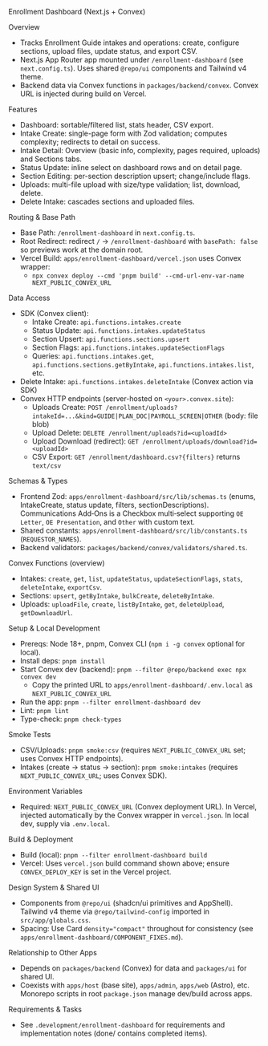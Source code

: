 Enrollment Dashboard (Next.js + Convex)

Overview
- Tracks Enrollment Guide intakes and operations: create, configure sections, upload files, update status, and export CSV.
- Next.js App Router app mounted under `/enrollment-dashboard` (see `next.config.ts`). Uses shared `@repo/ui` components and Tailwind v4 theme.
- Backend data via Convex functions in `packages/backend/convex`. Convex URL is injected during build on Vercel.

Features
- Dashboard: sortable/filtered list, stats header, CSV export.
- Intake Create: single-page form with Zod validation; computes complexity; redirects to detail on success.
- Intake Detail: Overview (basic info, complexity, pages required, uploads) and Sections tabs.
- Status Update: inline select on dashboard rows and on detail page.
- Section Editing: per-section description upsert; change/include flags.
- Uploads: multi-file upload with size/type validation; list, download, delete.
- Delete Intake: cascades sections and uploaded files.

Routing & Base Path
- Base Path: `/enrollment-dashboard` in `next.config.ts`.
- Root Redirect: redirect `/` → `/enrollment-dashboard` with `basePath: false` so previews work at the domain root.
- Vercel Build: `apps/enrollment-dashboard/vercel.json` uses Convex wrapper:
  - `npx convex deploy --cmd 'pnpm build' --cmd-url-env-var-name NEXT_PUBLIC_CONVEX_URL`

Data Access
- SDK (Convex client):
  - Intake Create: `api.functions.intakes.create`
  - Status Update: `api.functions.intakes.updateStatus`
  - Section Upsert: `api.functions.sections.upsert`
  - Section Flags: `api.functions.intakes.updateSectionFlags`
  - Queries: `api.functions.intakes.get`, `api.functions.sections.getByIntake`, `api.functions.intakes.list`, etc.
- Delete Intake: `api.functions.intakes.deleteIntake` (Convex action via SDK)
- Convex HTTP endpoints (server-hosted on `<your>.convex.site`):
  - Uploads Create: `POST /enrollment/uploads?intakeId=...&kind=GUIDE|PLAN_DOC|PAYROLL_SCREEN|OTHER` (body: file blob)
  - Upload Delete: `DELETE /enrollment/uploads?id=<uploadId>`
  - Upload Download (redirect): `GET /enrollment/uploads/download?id=<uploadId>`
  - CSV Export: `GET /enrollment/dashboard.csv?{filters}` returns `text/csv`

Schemas & Types
- Frontend Zod: `apps/enrollment-dashboard/src/lib/schemas.ts` (enums, IntakeCreate, status update, filters, sectionDescriptions). Communications Add‑Ons is a Checkbox multi‑select supporting `OE Letter`, `OE Presentation`, and `Other` with custom text.
- Shared constants: `apps/enrollment-dashboard/src/lib/constants.ts` (`REQUESTOR_NAMES`).
- Backend validators: `packages/backend/convex/validators/shared.ts`.

Convex Functions (overview)
- Intakes: `create`, `get`, `list`, `updateStatus`, `updateSectionFlags`, `stats`, `deleteIntake`, `exportCsv`.
- Sections: `upsert`, `getByIntake`, `bulkCreate`, `deleteByIntake`.
- Uploads: `uploadFile`, `create`, `listByIntake`, `get`, `deleteUpload`, `getDownloadUrl`.

Setup & Local Development
- Prereqs: Node 18+, pnpm, Convex CLI (`npm i -g convex` optional for local).
- Install deps: `pnpm install`
- Start Convex dev (backend): `pnpm --filter @repo/backend exec npx convex dev`
  - Copy the printed URL to `apps/enrollment-dashboard/.env.local` as `NEXT_PUBLIC_CONVEX_URL`
- Run the app: `pnpm --filter enrollment-dashboard dev`
- Lint: `pnpm lint`
- Type-check: `pnpm check-types`

Smoke Tests
- CSV/Uploads: `pnpm smoke:csv` (requires `NEXT_PUBLIC_CONVEX_URL` set; uses Convex HTTP endpoints).
- Intakes (create → status → section): `pnpm smoke:intakes` (requires `NEXT_PUBLIC_CONVEX_URL`; uses Convex SDK).

Environment Variables
- Required: `NEXT_PUBLIC_CONVEX_URL` (Convex deployment URL). In Vercel, injected automatically by the Convex wrapper in `vercel.json`. In local dev, supply via `.env.local`.

Build & Deployment
- Build (local): `pnpm --filter enrollment-dashboard build`
- Vercel: Uses `vercel.json` build command shown above; ensure `CONVEX_DEPLOY_KEY` is set in the Vercel project.

Design System & Shared UI
- Components from `@repo/ui` (shadcn/ui primitives and AppShell). Tailwind v4 theme via `@repo/tailwind-config` imported in `src/app/globals.css`.
- Spacing: Use Card `density="compact"` throughout for consistency (see `apps/enrollment-dashboard/COMPONENT_FIXES.md`).

Relationship to Other Apps
- Depends on `packages/backend` (Convex) for data and `packages/ui` for shared UI.
- Coexists with `apps/host` (base site), `apps/admin`, `apps/web` (Astro), etc. Monorepo scripts in root `package.json` manage dev/build across apps.

Requirements & Tasks
- See `.development/enrollment-dashboard` for requirements and implementation notes (done/ contains completed items).
